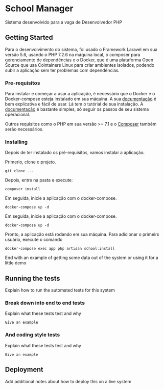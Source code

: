# School Manager

Sistema desenvolvido para a vaga de Desenvolvedor PHP

## Getting Started

Para o desenvolvimento do sistema, foi usado o Framework Laravel em sua versão 5.6, usando o PHP 7.2.6 na máquina local, o composer para gerenciamento de dependências e o Docker, que é uma plataforma Open Source que usa Cointainers Linux para criar ambientes isolados, podendo subir a aplicação sem ter problemas com dependências.

### Pre-requisitos

Para instalar e começar a usar a aplicação, é necessário que o Docker e o Docker-compose esteja instalado em sua máquina.
A sua [documentação](https://docs.docker.com/install/#supported-platforms) é bem explicativa e fácil de usar. Lá tem o tutórial de sua instalação.
A [documentação](https://docs.docker.com/v17.09/compose/install/#install-compose) é bastante simples, só seguir os passos de seu sistema operacional.

Outros requisitos como o PHP em sua versão >= 7.1 e o [Composer](https://getcomposer.org/download/) também serão necessários.

### Installing

Depois de ter instalado os pré-requisitos, vamos instalar a aplicação.

Primerio, clone o projeto.

```
git clone ...
```

Depois, entre na pasta e execute:

```
composer install
```

Em seguida, inicie a aplicação com o docker-compose.

```
docker-compose up -d
```

Em seguida, inicie a aplicação com o docker-compose.

```
docker-compose up -d
```

Pronto, a aplicação está rodando em sua máquina.
Para adicionar o primeiro usuário, execute o comando

```
docker-compose exec app php artisan school:install
```

End with an example of getting some data out of the system or using it for a little demo

## Running the tests

Explain how to run the automated tests for this system

### Break down into end to end tests

Explain what these tests test and why

```
Give an example
```

### And coding style tests

Explain what these tests test and why

```
Give an example
```

## Deployment

Add additional notes about how to deploy this on a live system
